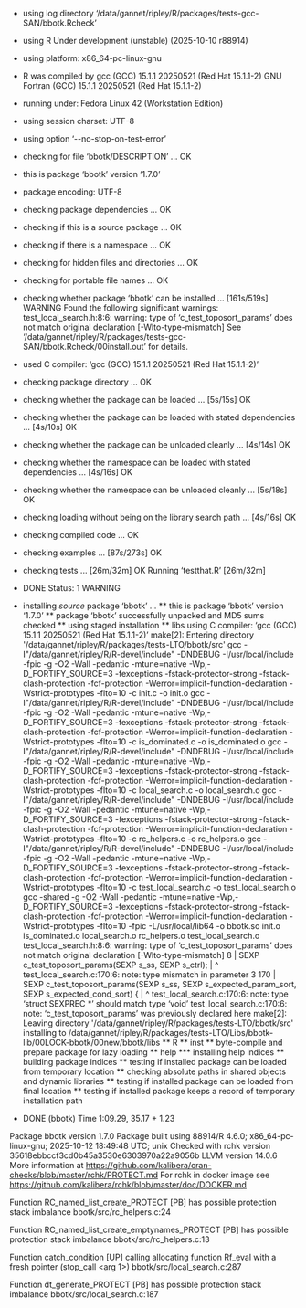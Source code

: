 * using log directory ‘/data/gannet/ripley/R/packages/tests-gcc-SAN/bbotk.Rcheck’
* using R Under development (unstable) (2025-10-10 r88914)
* using platform: x86_64-pc-linux-gnu
* R was compiled by
    gcc (GCC) 15.1.1 20250521 (Red Hat 15.1.1-2)
    GNU Fortran (GCC) 15.1.1 20250521 (Red Hat 15.1.1-2)
* running under: Fedora Linux 42 (Workstation Edition)
* using session charset: UTF-8
* using option ‘--no-stop-on-test-error’
* checking for file ‘bbotk/DESCRIPTION’ ... OK
* this is package ‘bbotk’ version ‘1.7.0’
* package encoding: UTF-8
* checking package dependencies ... OK
* checking if this is a source package ... OK
* checking if there is a namespace ... OK
* checking for hidden files and directories ... OK
* checking for portable file names ... OK
* checking whether package ‘bbotk’ can be installed ... [161s/519s] WARNING
Found the following significant warnings:
  test_local_search.h:8:6: warning: type of ‘c_test_toposort_params’ does not match original declaration [-Wlto-type-mismatch]
See ‘/data/gannet/ripley/R/packages/tests-gcc-SAN/bbotk.Rcheck/00install.out’ for details.
* used C compiler: ‘gcc (GCC) 15.1.1 20250521 (Red Hat 15.1.1-2)’
* checking package directory ... OK
* checking whether the package can be loaded ... [5s/15s] OK
* checking whether the package can be loaded with stated dependencies ... [4s/10s] OK
* checking whether the package can be unloaded cleanly ... [4s/14s] OK
* checking whether the namespace can be loaded with stated dependencies ... [4s/16s] OK
* checking whether the namespace can be unloaded cleanly ... [5s/18s] OK
* checking loading without being on the library search path ... [4s/16s] OK
* checking compiled code ... OK
* checking examples ... [87s/273s] OK
* checking tests ... [26m/32m] OK
  Running ‘testthat.R’ [26m/32m]
* DONE
Status: 1 WARNING


* installing *source* package ‘bbotk’ ...
** this is package ‘bbotk’ version ‘1.7.0’
** package ‘bbotk’ successfully unpacked and MD5 sums checked
** using staged installation
** libs
using C compiler: ‘gcc (GCC) 15.1.1 20250521 (Red Hat 15.1.1-2)’
make[2]: Entering directory '/data/gannet/ripley/R/packages/tests-LTO/bbotk/src'
gcc -I"/data/gannet/ripley/R/R-devel/include" -DNDEBUG   -I/usr/local/include    -fpic  -g -O2 -Wall -pedantic -mtune=native -Wp,-D_FORTIFY_SOURCE=3 -fexceptions -fstack-protector-strong -fstack-clash-protection -fcf-protection -Werror=implicit-function-declaration -Wstrict-prototypes -flto=10 -c init.c -o init.o
gcc -I"/data/gannet/ripley/R/R-devel/include" -DNDEBUG   -I/usr/local/include    -fpic  -g -O2 -Wall -pedantic -mtune=native -Wp,-D_FORTIFY_SOURCE=3 -fexceptions -fstack-protector-strong -fstack-clash-protection -fcf-protection -Werror=implicit-function-declaration -Wstrict-prototypes -flto=10 -c is_dominated.c -o is_dominated.o
gcc -I"/data/gannet/ripley/R/R-devel/include" -DNDEBUG   -I/usr/local/include    -fpic  -g -O2 -Wall -pedantic -mtune=native -Wp,-D_FORTIFY_SOURCE=3 -fexceptions -fstack-protector-strong -fstack-clash-protection -fcf-protection -Werror=implicit-function-declaration -Wstrict-prototypes -flto=10 -c local_search.c -o local_search.o
gcc -I"/data/gannet/ripley/R/R-devel/include" -DNDEBUG   -I/usr/local/include    -fpic  -g -O2 -Wall -pedantic -mtune=native -Wp,-D_FORTIFY_SOURCE=3 -fexceptions -fstack-protector-strong -fstack-clash-protection -fcf-protection -Werror=implicit-function-declaration -Wstrict-prototypes -flto=10 -c rc_helpers.c -o rc_helpers.o
gcc -I"/data/gannet/ripley/R/R-devel/include" -DNDEBUG   -I/usr/local/include    -fpic  -g -O2 -Wall -pedantic -mtune=native -Wp,-D_FORTIFY_SOURCE=3 -fexceptions -fstack-protector-strong -fstack-clash-protection -fcf-protection -Werror=implicit-function-declaration -Wstrict-prototypes -flto=10 -c test_local_search.c -o test_local_search.o
gcc -shared -g -O2 -Wall -pedantic -mtune=native -Wp,-D_FORTIFY_SOURCE=3 -fexceptions -fstack-protector-strong -fstack-clash-protection -fcf-protection -Werror=implicit-function-declaration -Wstrict-prototypes -flto=10 -fpic -L/usr/local/lib64 -o bbotk.so init.o is_dominated.o local_search.o rc_helpers.o test_local_search.o
test_local_search.h:8:6: warning: type of ‘c_test_toposort_params’ does not match original declaration [-Wlto-type-mismatch]
    8 | SEXP c_test_toposort_params(SEXP s_ss, SEXP s_ctrl);
      |      ^
test_local_search.c:170:6: note: type mismatch in parameter 3
  170 | SEXP c_test_toposort_params(SEXP s_ss, SEXP s_expected_param_sort, SEXP s_expected_cond_sort) {
      |      ^
test_local_search.c:170:6: note: type ‘struct SEXPREC *’ should match type ‘void’
test_local_search.c:170:6: note: ‘c_test_toposort_params’ was previously declared here
make[2]: Leaving directory '/data/gannet/ripley/R/packages/tests-LTO/bbotk/src'
installing to /data/gannet/ripley/R/packages/tests-LTO/Libs/bbotk-lib/00LOCK-bbotk/00new/bbotk/libs
** R
** inst
** byte-compile and prepare package for lazy loading
** help
*** installing help indices
** building package indices
** testing if installed package can be loaded from temporary location
** checking absolute paths in shared objects and dynamic libraries
** testing if installed package can be loaded from final location
** testing if installed package keeps a record of temporary installation path
* DONE (bbotk)
Time 1:09.29, 35.17 + 1.23

Package bbotk version 1.7.0
Package built using 88914/R 4.6.0; x86_64-pc-linux-gnu; 2025-10-12 18:49:48 UTC; unix
Checked with rchk version 35618ebbccf3cd0b45a3530e6303970a22a9056b LLVM version 14.0.6
More information at https://github.com/kalibera/cran-checks/blob/master/rchk/PROTECT.md
For rchk in docker image see https://github.com/kalibera/rchk/blob/master/doc/DOCKER.md

Function RC_named_list_create_PROTECT
  [PB] has possible protection stack imbalance bbotk/src/rc_helpers.c:24

Function RC_named_list_create_emptynames_PROTECT
  [PB] has possible protection stack imbalance bbotk/src/rc_helpers.c:13

Function catch_condition
  [UP] calling allocating function Rf_eval with a fresh pointer (stop_call <arg 1>) bbotk/src/local_search.c:287

Function dt_generate_PROTECT
  [PB] has possible protection stack imbalance bbotk/src/local_search.c:187
